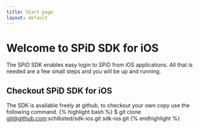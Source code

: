 ```yaml
---
title: Start page
layout: default
---
```

Welcome to SPiD SDK for iOS
===========================

The SPiD SDK enables easy login to SPiD from iOS applications. All that is needed are a few small steps and you will be up and running.

Checkout SPiD SDK for iOS
-------------------------
The SDK is available freely at github, to checkout your own copy use the following command.
{% highlight bash %}
$ git clone git@github.com:schibsted/sdk-ios.git sdk-ios.git
{% endhighlight %}

